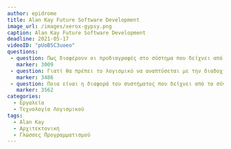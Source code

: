 ```yaml
---
author: epidrome
title: Alan Kay Future Software Development 
image_url: /images/xerox-gypsy.png
caption: Alan Kay Future Software Development
deadline: 2021-05-17
videoID: "pUoBSC3uoeo"
questions:
 - question: Πως διαφέρουν οι προδιαγραφές στο σύστημα που δείχνει από τα σύγχρονα λειτουργικά και εφαρμογές; 
   marker: 3009 
 - question: Γιατί θα πρέπει το λογισμικό να αναπτύσεται με την διαδοχική συγγραφή εικονικών μηχανών; 
   marker: 3486 
 - question: Ποια είναι η διαφορά του συστήματος που δείχνει από τα σύγχρονα λειτουργικά και τον παγκόσμιο ιστό; 
   marker: 3562 
categories:
  - Εργαλεία 
  - Τεχνολογία Λογισμικού 
tags:
  - Alan Kay
  - Αρχιτεκτονική 
  - Γλώσσες Προγραμματισμού
---
```

